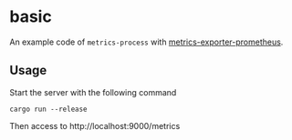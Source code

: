 # basic

An example code of `metrics-process` with [metrics-exporter-prometheus][].

[metrics-exporter-prometheus]: https://crates.io/crates/metrics-exporter-prometheus

## Usage

Start the server with the following command

```
cargo run --release
```

Then access to http://localhost:9000/metrics
